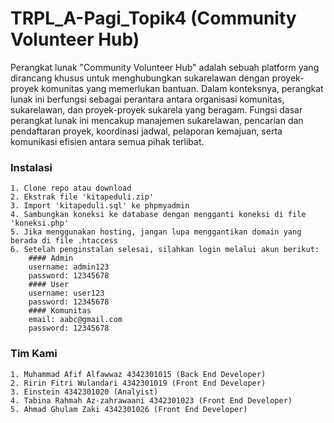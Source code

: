 
# TRPL_A-Pagi_Topik4 (Community Volunteer Hub)

Perangkat lunak "Community Volunteer Hub" adalah sebuah platform yang dirancang khusus untuk menghubungkan sukarelawan dengan proyek-proyek komunitas yang memerlukan bantuan. Dalam konteksnya, perangkat lunak ini berfungsi sebagai perantara antara organisasi komunitas, sukarelawan, dan proyek-proyek sukarela yang beragam. Fungsi dasar perangkat lunak ini mencakup manajemen sukarelawan, pencarian dan pendaftaran proyek, koordinasi jadwal, pelaporan kemajuan, serta komunikasi efisien antara semua pihak terlibat.




### Instalasi
    1. Clone repo atau download
    2. Ekstrak file 'kitapeduli.zip'
    3. Import 'kitapeduli.sql' ke phpmyadmin
    4. Sambungkan koneksi ke database dengan mengganti koneksi di file 'koneksi.php'
    5. Jika menggunakan hosting, jangan lupa menggantikan domain yang berada di file .htaccess
    6. Setelah penginstalan selesai, silahkan login melalui akun berikut:
        #### Admin
        username: admin123 
        password: 12345678
        #### User
        username: user123
        password: 12345678
        #### Komunitas
        email: aabc@gmail.com
        password: 12345678
### Tim Kami
    1. Muhammad Afif Alfawwaz 4342301015 (Back End Developer)
    2. Ririn Fitri Wulandari 4342301019 (Front End Developer)
    3. Einstein 4342301020 (Analyist)
    4. Tabina Rahmah Az-zahrawaani 4342301023 (Front End Developer)
    5. Ahmad Ghulam Zaki 4342301026 (Front End Developer)
